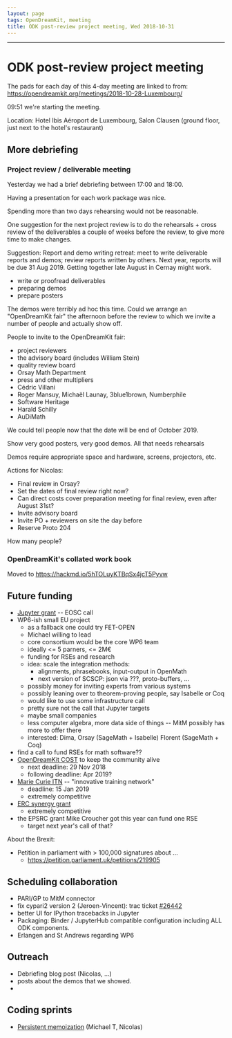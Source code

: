 ```yaml
---
layout: page
tags: OpenDreamKit, meeting
title: ODK post-review project meeting, Wed 2018-10-31
---
```


---
ODK post-review project meeting
===

The pads for each day of this 4-day meeting are linked to from:
https://opendreamkit.org/meetings/2018-10-28-Luxembourg/

09:51 we're starting the meeting.

Location: Hotel Ibis Aéroport de Luxembourg, Salon Clausen
(ground floor, just next to the hotel's restaurant)

## More debriefing

### Project review / deliverable meeting

Yesterday we had a brief debriefing between 17:00 and 18:00.

Having a presentation for each work package was nice.

Spending more than two days rehearsing would not be reasonable.

One suggestion for the next project review is to do the rehearsals +
cross review of the deliverables a couple of weeks before the review,
to give more time to make changes.

Suggestion: Report and demo writing retreat: meet to write deliverable reports and demos; review reports written by others.
Next year, reports will be due 31 Aug 2019.
Getting together late August in Cernay might work.

- write or proofread deliverables
- preparing demos
- prepare posters

The demos were terribly ad hoc this time.
Could we arrange an "OpenDreamKit fair" the afternoon before the review
to which we invite a number of people and actually show off.

People to invite to the OpenDreamKit fair:
- project reviewers
- the advisory board (includes William Stein)
- quality review board
- Orsay Math Department
- press and other multipliers
- Cédric Villani
- Roger Mansuy, Michaël Launay, 3blue1brown, Numberphile
- Software Heritage
- Harald Schilly
- AuDiMath

We could tell people now that the date will be end of October 2019.

Show very good posters, very good demos. All that needs rehearsals

Demos require appropriate space and hardware, screens, projectors, etc.

Actions for Nicolas:
- Final review in Orsay?
- Set the dates of final review right now?
- Can direct costs cover preparation meeting for final review, even after August 31st?
- Invite advisory board
- Invite PO + reviewers on site the day before
- Reserve Proto 204

How many people?

### OpenDreamKit's collated work book

Moved to https://hackmd.io/5hTOLuyKTBqSx4jcT5Pyvw

## Future funding

- [Jupyter grant](/fNJQFqgYQaCDGx-BFgz4XQ) -- EOSC call
- WP6-ish small EU project
  - as a fallback one could try FET-OPEN
  - Michael willing to lead
  - core consortium would be the core WP6 team
  - ideally <= 5 parners, <= 2M€
  - funding for RSEs and research
  - idea: scale the integration methods:
    - alignments, phrasebooks, input-output in OpenMath
    - next version of SCSCP: json via ???, proto-buffers, ...
  - possibly money for inviting experts from various systems
  - possibly leaning over to theorem-proving people, say Isabelle or Coq
  - would like to use some infrastructure call
  - pretty sure not the call that Jupyter targets
  - maybe small companies
  - less computer algebra, more data side of things
    -- MitM possibly has more to offer there
  - interested: Dima, Orsay (SageMath + Isabelle) Florent (SageMath + Coq)
- find a call to fund RSEs for math software??
- [OpenDreamKit COST](https://www.cost.eu/) to keep the community alive 
  - next deadline: 29 Nov 2018
  - following deadline: Apr 2019?
- [Marie Curie ITN](https://ec.europa.eu/research/mariecurieactions/actions/get-funding/innovative-training-networks-2019_en) -- "innovative training network"
  - deadline: 15 Jan 2019
  - extremely competitive
- [ERC synergy grant](https://erc.europa.eu/funding/synergy-grants)
  - extremely competitive
- the EPSRC grant Mike Croucher got this year can fund one RSE
  - target next year's call of that?


About the Brexit:
- Petition in parliament with > 100,000 signatures about ...
  - https://petition.parliament.uk/petitions/219905

## Scheduling collaboration

- PARI/GP to MitM connector
- fix cypari2 version 2 (Jeroen-Vincent): trac ticket [#26442](https://trac.sagemath.org/ticket/26442)
- better UI for IPython tracebacks in Jupyter
- Packaging: Binder / JupyterHub compatible configuration including ALL ODK components.
- Erlangen and St Andrews regarding WP6

## Outreach 

- Debriefing blog post (Nicolas, ...)
- posts about the demos that we showed.
- 

## Coding sprints

- [Persistent memoization](/1M5clex-TYWCuxxgi05k5A) (Michael T, Nicolas)

